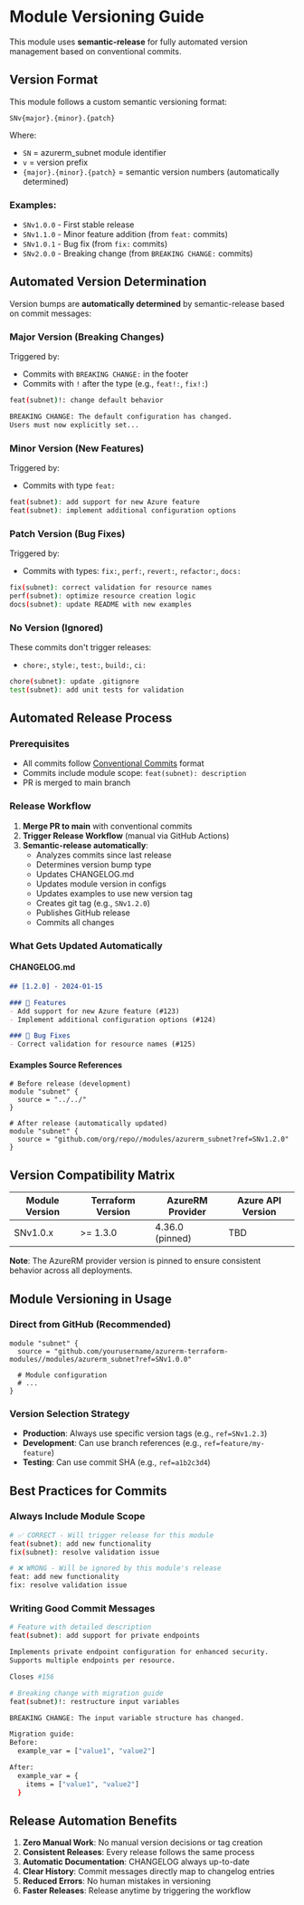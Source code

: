 # Module Versioning Guide

This module uses **semantic-release** for fully automated version management based on conventional commits.

## Version Format

This module follows a custom semantic versioning format:

```
SNv{major}.{minor}.{patch}
```

Where:
- `SN` = azurerm_subnet module identifier
- `v` = version prefix
- `{major}.{minor}.{patch}` = semantic version numbers (automatically determined)

### Examples:
- `SNv1.0.0` - First stable release
- `SNv1.1.0` - Minor feature addition (from `feat:` commits)
- `SNv1.0.1` - Bug fix (from `fix:` commits)
- `SNv2.0.0` - Breaking change (from `BREAKING CHANGE:` commits)

## Automated Version Determination

Version bumps are **automatically determined** by semantic-release based on commit messages:

### Major Version (Breaking Changes)
Triggered by:
- Commits with `BREAKING CHANGE:` in the footer
- Commits with `!` after the type (e.g., `feat!:`, `fix!:`)

```bash
feat(subnet)!: change default behavior

BREAKING CHANGE: The default configuration has changed.
Users must now explicitly set...
```

### Minor Version (New Features)
Triggered by:
- Commits with type `feat:`

```bash
feat(subnet): add support for new Azure feature
feat(subnet): implement additional configuration options
```

### Patch Version (Bug Fixes)
Triggered by:
- Commits with types: `fix:`, `perf:`, `revert:`, `refactor:`, `docs:`

```bash
fix(subnet): correct validation for resource names
perf(subnet): optimize resource creation logic
docs(subnet): update README with new examples
```

### No Version (Ignored)
These commits don't trigger releases:
- `chore:`, `style:`, `test:`, `build:`, `ci:`

```bash
chore(subnet): update .gitignore
test(subnet): add unit tests for validation
```

## Automated Release Process

### Prerequisites
- All commits follow [Conventional Commits](https://www.conventionalcommits.org/) format
- Commits include module scope: `feat(subnet): description`
- PR is merged to main branch

### Release Workflow

1. **Merge PR to main** with conventional commits
2. **Trigger Release Workflow** (manual via GitHub Actions)
3. **Semantic-release automatically**:
   - Analyzes commits since last release
   - Determines version bump type
   - Updates CHANGELOG.md
   - Updates module version in configs
   - Updates examples to use new version tag
   - Creates git tag (e.g., `SNv1.2.0`)
   - Publishes GitHub release
   - Commits all changes

### What Gets Updated Automatically

#### CHANGELOG.md
```markdown
## [1.2.0] - 2024-01-15

### 🚀 Features
- Add support for new Azure feature (#123)
- Implement additional configuration options (#124)

### 🐛 Bug Fixes
- Correct validation for resource names (#125)
```

#### Examples Source References
```hcl
# Before release (development)
module "subnet" {
  source = "../../"
}

# After release (automatically updated)
module "subnet" {
  source = "github.com/org/repo//modules/azurerm_subnet?ref=SNv1.2.0"
}
```

## Version Compatibility Matrix

| Module Version | Terraform Version | AzureRM Provider | Azure API Version |
|----------------|-------------------|------------------|-------------------|
| SNv1.0.x | >= 1.3.0 | 4.36.0 (pinned) | TBD |

**Note**: The AzureRM provider version is pinned to ensure consistent behavior across all deployments.

## Module Versioning in Usage

### Direct from GitHub (Recommended)
```hcl
module "subnet" {
  source = "github.com/yourusername/azurerm-terraform-modules//modules/azurerm_subnet?ref=SNv1.0.0"
  
  # Module configuration
  # ...
}
```

### Version Selection Strategy
- **Production**: Always use specific version tags (e.g., `ref=SNv1.2.3`)
- **Development**: Can use branch references (e.g., `ref=feature/my-feature`)
- **Testing**: Can use commit SHA (e.g., `ref=a1b2c3d4`)

## Best Practices for Commits

### Always Include Module Scope
```bash
# ✅ CORRECT - Will trigger release for this module
feat(subnet): add new functionality
fix(subnet): resolve validation issue

# ❌ WRONG - Will be ignored by this module's release
feat: add new functionality
fix: resolve validation issue
```

### Writing Good Commit Messages
```bash
# Feature with detailed description
feat(subnet): add support for private endpoints

Implements private endpoint configuration for enhanced security.
Supports multiple endpoints per resource.

Closes #156

# Breaking change with migration guide
feat(subnet)!: restructure input variables

BREAKING CHANGE: The input variable structure has changed.

Migration guide:
Before:
  example_var = ["value1", "value2"]

After:
  example_var = {
    items = ["value1", "value2"]
  }
```

## Release Automation Benefits

1. **Zero Manual Work**: No manual version decisions or tag creation
2. **Consistent Releases**: Every release follows the same process
3. **Automatic Documentation**: CHANGELOG always up-to-date
4. **Clear History**: Commit messages directly map to changelog entries
5. **Reduced Errors**: No human mistakes in versioning
6. **Faster Releases**: Release anytime by triggering the workflow